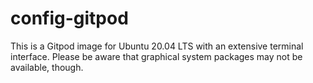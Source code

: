 # config-gitpod
This is a Gitpod image for Ubuntu 20.04 LTS with an extensive terminal interface. Please be aware that graphical system packages may not be available, though.
